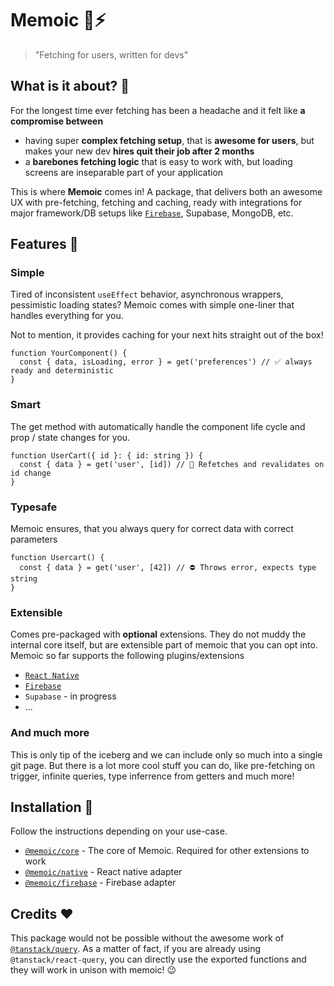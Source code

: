 # Memoic :brain::zap:
> "Fetching for users, written for devs" 

## What is it about? :thinking:

For the longest time ever fetching has been a headache and it felt like **a compromise between**
 - having super **complex fetching setup**, that is **awesome for users**, but makes your new dev **hires quit their job after 2 months**
 - a **barebones fetching logic** that is easy to work with, but loading screens are inseparable part of your application
 
This is where **Memoic** comes in! A package, that delivers both an awesome UX with pre-fetching, fetching and caching, ready with integrations for major framework/DB setups like [`Firebase`](https://github.com/samuelhulla/memoic/packages/firebase), Supabase, MongoDB, etc. 

## Features :gem:


### Simple
Tired of inconsistent `useEffect` behavior, asynchronous wrappers, pessimistic loading states?  Memoic comes with simple one-liner that handles everything for you. 

Not to mention, it provides caching for your next hits straight out of the box!

```tsx
function YourComponent() {
  const { data, isLoading, error } = get('preferences') // ✅ always ready and deterministic
}
```

### Smart
The get method with automatically handle the component life cycle and prop / state changes for you.

```tsx
function UserCart({ id }: { id: string }) {
  const { data } = get('user', [id]) // 🧠 Refetches and revalidates on id change 
}
```

### Typesafe
Memoic ensures, that you always query for correct data with correct parameters

```tsx
function Usercart() {
  const { data } = get('user', [42]) // ⛔️ Throws error, expects type string
}
```

### Extensible
Comes pre-packaged with **optional** extensions. They do not muddy the internal core itself, but are extensible part of memoic that you can opt into. Memoic so far supports the following plugins/extensions

- [`React Native`](https://github.com/samuelhulla/memoic/packages/native)
- [`Firebase`](https://github.com/samuelhulla/memoic/)
- `Supabase` - in progress
- ...

### And much more
This is only tip of the iceberg and we can include only so much into a single git page. But there is a lot more cool stuff you can do, like pre-fetching on trigger, infinite queries, type inferrence from getters and much more!

## Installation :bricks:
Follow the instructions depending on your use-case.

- [`@memoic/core`](https://github.com/samuelhulla/memoic/packages/core) - The core of Memoic. Required for other extensions to work
- [`@memoic/native`](https://github.com/samuelhulla/memoic/packages/native) - React native adapter
- [`@memoic/firebase`](https://github.com/samuelhulla/memoic/packages/firebase) - Firebase adapter

## Credits  ❤️
This package would not be possible without the awesome work of [`@tanstack/query`](https://github.com/TanStack/query). As a matter of fact, if you are already using `@tanstack/react-query`, you can directly use the exported functions and they will work in unison with memoic! 😉
